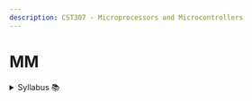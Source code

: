 ```yaml
---
description: CST307 - Microprocessors and Microcontrollers
---
```


# MM

<details>

<summary>Syllabus 📚</summary>

[CST307](https://drive.google.com/file/d/1bkdsCDr-ntD8uTUbIpFx07ylAbf4ANZc/view?usp=drive_link)👈

</details>
